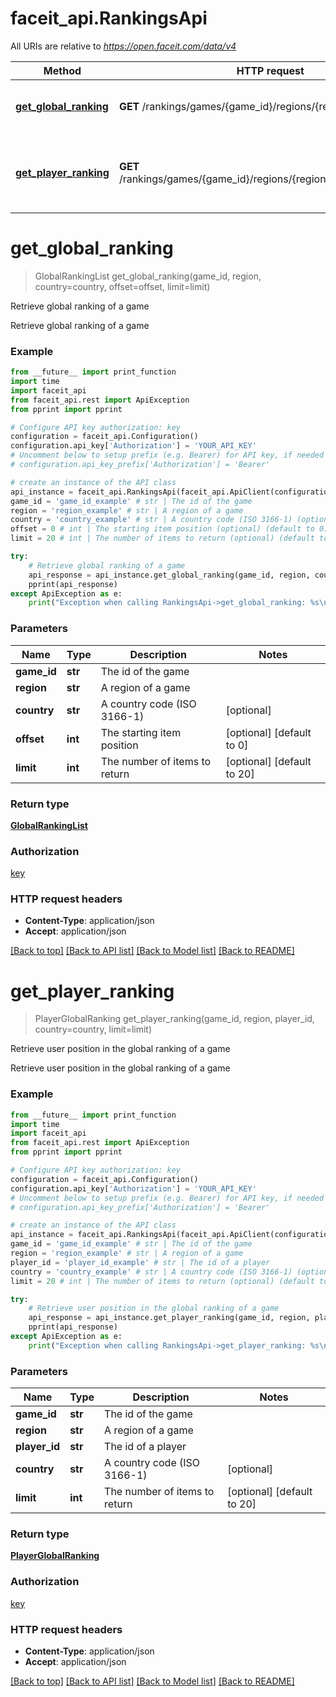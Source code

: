 # faceit_api.RankingsApi

All URIs are relative to *https://open.faceit.com/data/v4*

Method | HTTP request | Description
------------- | ------------- | -------------
[**get_global_ranking**](RankingsApi.md#get_global_ranking) | **GET** /rankings/games/{game_id}/regions/{region} | Retrieve global ranking of a game
[**get_player_ranking**](RankingsApi.md#get_player_ranking) | **GET** /rankings/games/{game_id}/regions/{region}/players/{player_id} | Retrieve user position in the global ranking of a game


# **get_global_ranking**
> GlobalRankingList get_global_ranking(game_id, region, country=country, offset=offset, limit=limit)

Retrieve global ranking of a game

Retrieve global ranking of a game

### Example
```python
from __future__ import print_function
import time
import faceit_api
from faceit_api.rest import ApiException
from pprint import pprint

# Configure API key authorization: key
configuration = faceit_api.Configuration()
configuration.api_key['Authorization'] = 'YOUR_API_KEY'
# Uncomment below to setup prefix (e.g. Bearer) for API key, if needed
# configuration.api_key_prefix['Authorization'] = 'Bearer'

# create an instance of the API class
api_instance = faceit_api.RankingsApi(faceit_api.ApiClient(configuration))
game_id = 'game_id_example' # str | The id of the game
region = 'region_example' # str | A region of a game
country = 'country_example' # str | A country code (ISO 3166-1) (optional)
offset = 0 # int | The starting item position (optional) (default to 0)
limit = 20 # int | The number of items to return (optional) (default to 20)

try:
    # Retrieve global ranking of a game
    api_response = api_instance.get_global_ranking(game_id, region, country=country, offset=offset, limit=limit)
    pprint(api_response)
except ApiException as e:
    print("Exception when calling RankingsApi->get_global_ranking: %s\n" % e)
```

### Parameters

Name | Type | Description  | Notes
------------- | ------------- | ------------- | -------------
 **game_id** | **str**| The id of the game | 
 **region** | **str**| A region of a game | 
 **country** | **str**| A country code (ISO 3166-1) | [optional] 
 **offset** | **int**| The starting item position | [optional] [default to 0]
 **limit** | **int**| The number of items to return | [optional] [default to 20]

### Return type

[**GlobalRankingList**](GlobalRankingList.md)

### Authorization

[key](../README.md#key)

### HTTP request headers

 - **Content-Type**: application/json
 - **Accept**: application/json

[[Back to top]](#) [[Back to API list]](../README.md#documentation-for-api-endpoints) [[Back to Model list]](../README.md#documentation-for-models) [[Back to README]](../README.md)

# **get_player_ranking**
> PlayerGlobalRanking get_player_ranking(game_id, region, player_id, country=country, limit=limit)

Retrieve user position in the global ranking of a game

Retrieve user position in the global ranking of a game

### Example
```python
from __future__ import print_function
import time
import faceit_api
from faceit_api.rest import ApiException
from pprint import pprint

# Configure API key authorization: key
configuration = faceit_api.Configuration()
configuration.api_key['Authorization'] = 'YOUR_API_KEY'
# Uncomment below to setup prefix (e.g. Bearer) for API key, if needed
# configuration.api_key_prefix['Authorization'] = 'Bearer'

# create an instance of the API class
api_instance = faceit_api.RankingsApi(faceit_api.ApiClient(configuration))
game_id = 'game_id_example' # str | The id of the game
region = 'region_example' # str | A region of a game
player_id = 'player_id_example' # str | The id of a player
country = 'country_example' # str | A country code (ISO 3166-1) (optional)
limit = 20 # int | The number of items to return (optional) (default to 20)

try:
    # Retrieve user position in the global ranking of a game
    api_response = api_instance.get_player_ranking(game_id, region, player_id, country=country, limit=limit)
    pprint(api_response)
except ApiException as e:
    print("Exception when calling RankingsApi->get_player_ranking: %s\n" % e)
```

### Parameters

Name | Type | Description  | Notes
------------- | ------------- | ------------- | -------------
 **game_id** | **str**| The id of the game | 
 **region** | **str**| A region of a game | 
 **player_id** | **str**| The id of a player | 
 **country** | **str**| A country code (ISO 3166-1) | [optional] 
 **limit** | **int**| The number of items to return | [optional] [default to 20]

### Return type

[**PlayerGlobalRanking**](PlayerGlobalRanking.md)

### Authorization

[key](../README.md#key)

### HTTP request headers

 - **Content-Type**: application/json
 - **Accept**: application/json

[[Back to top]](#) [[Back to API list]](../README.md#documentation-for-api-endpoints) [[Back to Model list]](../README.md#documentation-for-models) [[Back to README]](../README.md)

